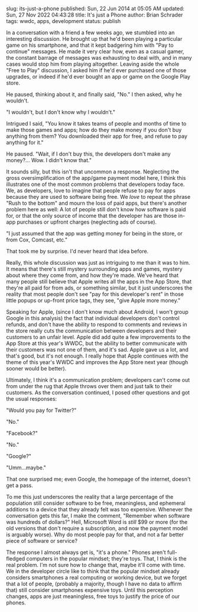 slug: its-just-a-phone
published: Sun, 22 Jun 2014 at 05:05 AM
updated: Sun, 27 Nov 2022 04:43:28 
title: It's just a Phone
author: Brian Schrader
tags: wwdc, apps, development
status: publish

In a conversation with a friend a few weeks ago, we stumbled into an interesting discussion. He brought up that he'd been playing a particular game on his smartphone, and that it kept badgering him with "Pay to continue" messages. He made it very clear how, even as a casual gamer, the constant barrage of messages was exhausting to deal with, and in many cases would stop him from playing altogether. Leaving aside the whole "Free to Play" discussion, I asked him if he'd ever purchased one of those upgrades, or indeed if he'd ever bought an app or game on the Google Play store. 

He paused, thinking about it, and finally said,  "No." 
I then asked, why he wouldn't. 

"I wouldn't, but I don't know why I wouldn't." 

Intrigued I said, "You know it takes teams of people and months of time to make those games and apps; how do they make money if you don't buy anything from them? You downloaded their app for free, and refuse to pay anything for it."

He paused. "Wait, if I don't buy this, the developers don't make any money?... Wow. I didn't know that."

It sounds silly, but this isn't that uncommon a response. Neglecting the gross oversimplification of the app/game payment model here, I think this illustrates one of the most common problems that developers today face. We, as developers, love to imagine that people refuse to pay for apps because they are used to software being free. We *love* to repeat the phrase "Rush to the bottom" and mourn the loss of paid apps, but there's another problem here as well: A lot of people still don't know how software is paid for, or that the only source of income that the developer has are those in-app purchases or upfront charges (neglecting ads of course). 

"I just assumed that the app was getting money for being in the store, or from Cox, Comcast, etc." 

That took me by surprise. I'd never heard that idea before. 

Really, this whole discussion was just as intriguing to me than it was to him. It means that there's still mystery surrounding apps and games, mystery about where they come from, and how they're made. We've heard that many people still believe that Apple writes all the apps in the App Store, that they're all paid for from ads, or something similar, but it just underscores the reality that most people don't see "pay for this developer's rent" in those little popups or up-front price tags, they see, "give Apple more money." 

Speaking for Apple, (since I don't know much about Android, I won't group Google in this analysis) the fact that individual developers don't control refunds, and don't have the ability to respond to comments and reviews in the store really cuts the communication between developers and their customers to an unfair level. Apple did add quite a few improvements to the App Store at this year's WWDC, but the ability to better communicate with their customers was not one of them, and it's sad. Apple gave us a lot, and that's good, but it's not enough. I really hope that Apple continues with the theme of this year's WWDC and improves the App Store next year (though sooner would be better).

Ultimately, I think it's a communication problem; developers can't come out from under the rug that Apple throws over them and just talk to their customers. As the conversation continued, I posed other questions and got the usual responses:

"Would you pay for Twitter?"

"No."

"Facebook?"

"No."

"Google?"

"Umm...maybe."

That one surprised me; even Google, the homepage of the internet, doesn't get a pass. 

To me this just underscores the reality that a large percentage of the population still consider software to be free, meaningless, and ephemeral additions to a device that they already felt was too expensive. Whenever the conversation gets this far, I make the comment, "Remember when software was hundreds of dollars?" Hell, Microsoft Word is *still* $99 or more (for the old versions that don't require a subscription, and now the payment model is arguably worse). Why do most people pay for that, and not a far better piece of software or service?

The response I almost always get is, "it's a phone." Phones aren't full-fledged computers in the popular mindset; they're toys. That, I think is the real problem. I'm not sure how to change that, maybe it'll come with time. We in the developer circle like to think that the popular mindset already considers smartphones a real computing or working device, but we forget that a lot of people, (probably a majority, though I have no data to affirm that) still consider smartphones expensive toys. Until this perception changes, apps are just meaningless, free toys to justify the price of our phones.